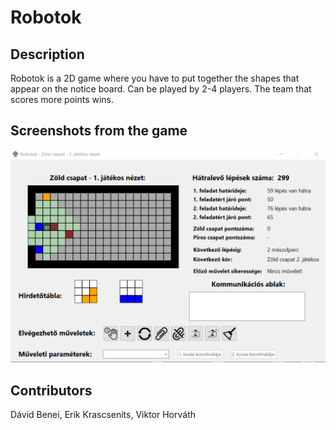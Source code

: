 # Robotok

## Description
Robotok is a 2D game where you have to put together the shapes that appear on the notice board. Can be played by 2-4 players. The team that scores more points wins.

## Screenshots from the game

![alt text](https://github.com/Erik-Krascsenits/robotok/blob/master/1.png)

## Contributors
Dávid Benei, Erik Krascsenits, Viktor Horváth

